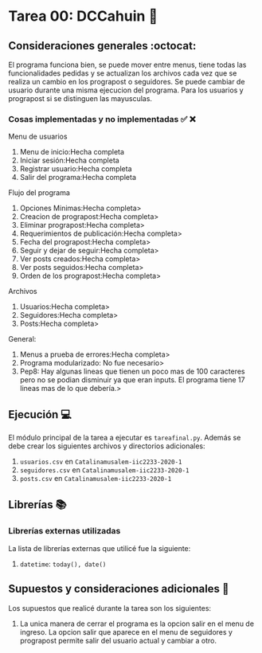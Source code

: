 # Tarea 00: DCCahuin :school_satchel:

## Consideraciones generales :octocat:
El programa funciona bien, se puede mover entre menus, tiene todas las funcionalidades pedidas y se actualizan los archivos cada vez que se realiza un cambio en los prograpost o seguidores.
Se puede cambiar de usuario durante una misma ejecucion del programa.
Para los usuarios y prograpost si se distinguen las mayusculas.




### Cosas implementadas y no implementadas :white_check_mark: :x:
Menu de usuarios

1. Menu de inicio:Hecha completa
2. Iniciar sesión:Hecha completa
3. Registrar usuario:Hecha completa
4. Salir del programa:Hecha completa

Flujo del programa

1. Opciones Minimas:Hecha completa>
2. Creacion de prograpost:Hecha completa>
3. Eliminar prograpost:Hecha completa>
4. Requerimientos de publicación:Hecha completa>
5. Fecha del prograpost:Hecha completa>
6. Seguir y dejar de seguir:Hecha completa>
7. Ver posts creados:Hecha completa>
8. Ver posts seguidos:Hecha completa>
9. Orden de los prograpost:Hecha completa>

Archivos

1. Usuarios:Hecha completa>
2. Seguidores:Hecha completa>
3. Posts:Hecha completa>

General:

1. Menus a prueba de errores:Hecha completa>
2. Programa modularizado: No fue necesario>
3. Pep8: Hay algunas lineas que tienen un poco mas de 100 caracteres pero no se podian disminuir ya que eran inputs. El programa tiene 17 lineas mas de lo que debería.>



## Ejecución :computer:
El módulo principal de la tarea a ejecutar es  ```tareafinal.py```. Además se debe crear los siguientes archivos y directorios adicionales:
1. ```usuarios.csv``` en ```Catalinamusalem-iic2233-2020-1```
2. ```seguidores.csv``` en ```Catalinamusalem-iic2233-2020-1```
3. ```posts.csv``` en ```Catalinamusalem-iic2233-2020-1```


## Librerías :books:
### Librerías externas utilizadas
La lista de librerías externas que utilicé fue la siguiente:

1. ```datetime```: ```today(), date()```




## Supuestos y consideraciones adicionales :thinking:
Los supuestos que realicé durante la tarea son los siguientes:

1. La unica manera de cerrar el programa es la opcion salir en el menu de ingreso. La opcion salir que aparece en el menu de seguidores y prograpost permite salir del usuario actual y cambiar a otro.





